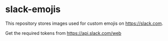 slack-emojis
============

This repository stores images used for custom emojis on https://slack.com.

Get the required tokens from https://api.slack.com/web